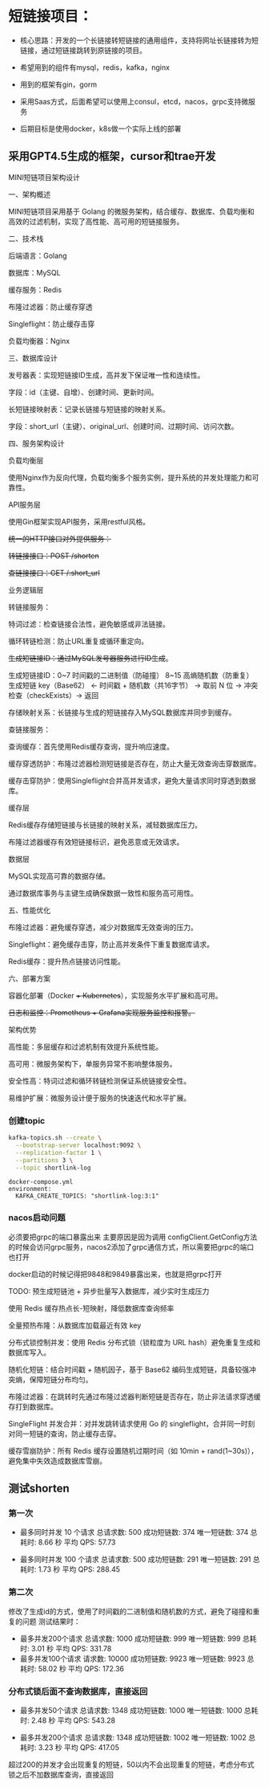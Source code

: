 # 短链接项目：

- 核心思路：开发的一个长链接转短链接的通用组件，支持将网址长链接转为短链接，通过短链接跳转到原链接的项目。

- 希望用到的组件有mysql，redis，kafka，nginx
- 用到的框架有gin，gorm
- 采用Saas方式，后面希望可以使用上consul，etcd，nacos，grpc支持微服务
- 后期目标是使用docker，k8s做一个实际上线的部署


## 采用GPT4.5生成的框架，cursor和trae开发
MINI短链项目架构设计

一、架构概述

MINI短链项目采用基于 Golang 的微服务架构，结合缓存、数据库、负载均衡和高效的过滤机制，实现了高性能、高可用的短链接服务。

二、技术栈

后端语言：Golang

数据库：MySQL

缓存服务：Redis

布隆过滤器：防止缓存穿透

Singleflight：防止缓存击穿

负载均衡器：Nginx

三、数据库设计

发号器表：实现短链接ID生成，高并发下保证唯一性和连续性。

字段：id（主键、自增）、创建时间、更新时间。

长短链接映射表：记录长链接与短链接的映射关系。

字段：short_url（主键）、original_url、创建时间、过期时间、访问次数。

四、服务架构设计

负载均衡层

使用Nginx作为反向代理，负载均衡多个服务实例，提升系统的并发处理能力和可靠性。

API服务层

使用Gin框架实现API服务，采用restful风格。

~~统一的HTTP接口对外提供服务：~~

~~转链接接口：POST /shorten~~

~~查链接接口：GET /:short_url~~

业务逻辑层

转链接服务：

特词过滤：检查链接合法性，避免敏感或非法链接。

循环转链检测：防止URL重复或循环重定向。

~~生成短链接ID：通过MySQL发号器服务进行ID生成~~。

生成短链接ID：0~7	时间戳的二进制值（防碰撞）
            8~15	高熵随机数（防重复）
            生成短链 key（Base62） ← 时间戳 + 随机数（共16字节） → 取前 N 位 → 冲突检查（checkExists）→ 返回

存储映射关系：长链接与生成的短链接存入MySQL数据库并同步到缓存。

查链接服务：

查询缓存：首先使用Redis缓存查询，提升响应速度。

缓存穿透防护：布隆过滤器检测短链接是否存在，防止大量无效查询击穿数据库。

缓存击穿防护：使用Singleflight合并高并发请求，避免大量请求同时穿透到数据库。

缓存层

Redis缓存存储短链接与长链接的映射关系，减轻数据库压力。

布隆过滤器缓存有效短链接标识，避免恶意或无效请求。

数据层

MySQL实现高可靠的数据存储。

通过数据库事务与主键生成确保数据一致性和服务高可用性。

五、性能优化

布隆过滤器：避免缓存穿透，减少对数据库无效查询的压力。

Singleflight：避免缓存击穿，防止高并发条件下重复数据库请求。

Redis缓存：提升热点链接访问性能。

六、部署方案

容器化部署（Docker ~~+ Kubernetes~~），实现服务水平扩展和高可用。

~~日志和监控：Prometheus + Grafana实现服务监控和报警。~~

架构优势

高性能：多层缓存和过滤机制有效提升系统性能。

高可用：微服务架构下，单服务异常不影响整体服务。

安全性高：特词过滤和循环转链检测保证系统链接安全性。

易维护扩展：微服务设计便于服务的快速迭代和水平扩展。


### 创建topic
``` bash
kafka-topics.sh --create \
  --bootstrap-server localhost:9092 \
  --replication-factor 1 \
  --partitions 3 \
  --topic shortlink-log
```
``` docker
docker-compose.yml
environment:
  KAFKA_CREATE_TOPICS: "shortlink-log:3:1"
```

### nacos启动问题
  必须要把grpc的端口暴露出来
  主要原因是因为调用 configClient.GetConfig方法的时候会访问grpc服务，nacos2添加了grpc通信方式，所以需要把grpc的端口也打开

  docker启动的时候记得把9848和9849暴露出来，也就是把grpc打开

 TODO: 预生成短链池 + 异步批量写入数据库，减少实时生成压力

  使用 Redis 缓存热点长-短映射，降低数据库查询频率

  全量预热布隆：从数据库加载最近有效 key

分布式锁控制并发：使用 Redis 分布式锁（锁粒度为 URL hash）避免重复生成和数据库写入。

随机化短链：结合时间戳 + 随机因子，基于 Base62 编码生成短链，具备较强冲突熵，保障短链分布均匀。

布隆过滤器：在跳转时先通过布隆过滤器判断短链是否存在，防止非法请求穿透缓存打到数据库。

SingleFlight 并发合并：对并发跳转请求使用 Go 的 singleflight，合并同一时刻对同一短链的查询，防止缓存击穿。

缓存雪崩防护：所有 Redis 缓存设置随机过期时间（如 10min + rand(1~30s)），避免集中失效造成数据库雪崩。

## 测试shorten

### 第一次
  
- 最多同时并发 10 个请求
  总请求数: 500 
  成功短链数: 374
  唯一短链数: 374
  总耗时: 8.66 秒
  平均 QPS: 57.73

- 最多同时并发 100 个请求
  总请求数: 500
  成功短链数: 291
  唯一短链数: 291
  总耗时: 1.73 秒
  平均 QPS: 288.45

### 第二次
修改了生成id的方式，使用了时间戳的二进制值和随机数的方式，避免了碰撞和重复的问题
测试结果时：

- 最多并发200个请求
  总请求数: 1000
  成功短链数: 999
  唯一短链数: 999
  总耗时: 3.01 秒
  平均 QPS: 331.78
- 最多并发100个请求
  请求数: 10000
  成功短链数: 9923
  唯一短链数: 9923
  总耗时: 58.02 秒
  平均 QPS: 172.36

### 分布式锁后面不查询数据库，直接返回
- 最多并发50个请求
总请求数: 1348
成功短链数: 1000
唯一短链数: 1000
总耗时: 2.48 秒
平均 QPS: 543.28

- 最多并发200个请求
总请求数: 1348
成功短链数: 1002
唯一短链数: 1002
总耗时: 3.23 秒
平均 QPS: 417.05

超过200的并发才会出现重复的短链，50以内不会出现重复的短链，考虑分布式锁之后不加数据库查询，直接返回
